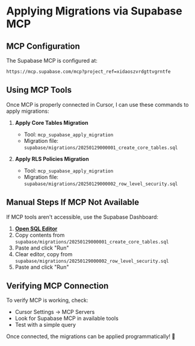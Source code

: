# Applying Migrations via Supabase MCP

## MCP Configuration

The Supabase MCP is configured at:
```
https://mcp.supabase.com/mcp?project_ref=xidaoszvrdgttvgrntfe
```

## Using MCP Tools

Once MCP is properly connected in Cursor, I can use these commands to apply migrations:

1. **Apply Core Tables Migration**
   - Tool: `mcp_supabase_apply_migration`
   - Migration file: `supabase/migrations/20250129000001_create_core_tables.sql`

2. **Apply RLS Policies Migration**
   - Tool: `mcp_supabase_apply_migration`
   - Migration file: `supabase/migrations/20250129000002_row_level_security.sql`

## Manual Steps If MCP Not Available

If MCP tools aren't accessible, use the Supabase Dashboard:

1. **[Open SQL Editor](https://supabase.com/dashboard/project/xidaoszvrdgttvgrntfe/sql/new)**
2. Copy contents from `supabase/migrations/20250129000001_create_core_tables.sql`
3. Paste and click "Run"
4. Clear editor, copy from `supabase/migrations/20250129000002_row_level_security.sql`
5. Paste and click "Run"

## Verifying MCP Connection

To verify MCP is working, check:
- Cursor Settings → MCP Servers
- Look for Supabase MCP in available tools
- Test with a simple query

Once connected, the migrations can be applied programmatically! 🚀


